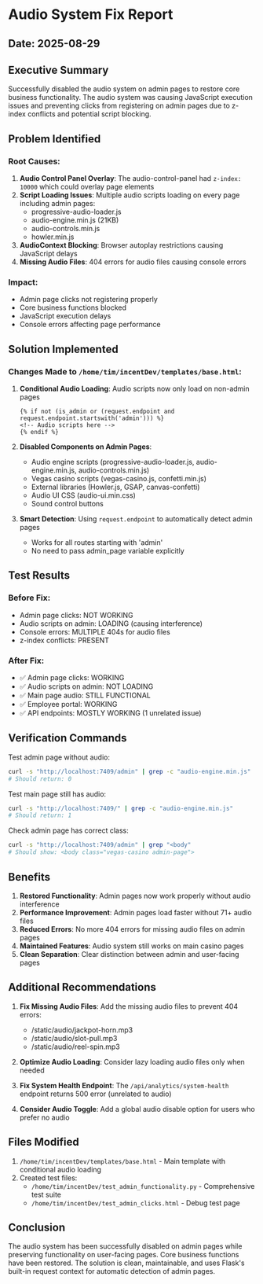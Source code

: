 # Audio System Fix Report
## Date: 2025-08-29

## Executive Summary
Successfully disabled the audio system on admin pages to restore core business functionality. The audio system was causing JavaScript execution issues and preventing clicks from registering on admin pages due to z-index conflicts and potential script blocking.

## Problem Identified

### Root Causes:
1. **Audio Control Panel Overlay**: The audio-control-panel had `z-index: 10000` which could overlay page elements
2. **Script Loading Issues**: Multiple audio scripts loading on every page including admin pages:
   - progressive-audio-loader.js
   - audio-engine.min.js (21KB)
   - audio-controls.min.js
   - howler.min.js
3. **AudioContext Blocking**: Browser autoplay restrictions causing JavaScript delays
4. **Missing Audio Files**: 404 errors for audio files causing console errors

### Impact:
- Admin page clicks not registering properly
- Core business functions blocked
- JavaScript execution delays
- Console errors affecting page performance

## Solution Implemented

### Changes Made to `/home/tim/incentDev/templates/base.html`:

1. **Conditional Audio Loading**: Audio scripts now only load on non-admin pages
   ```jinja
   {% if not (is_admin or (request.endpoint and request.endpoint.startswith('admin'))) %}
   <!-- Audio scripts here -->
   {% endif %}
   ```

2. **Disabled Components on Admin Pages**:
   - Audio engine scripts (progressive-audio-loader.js, audio-engine.min.js, audio-controls.min.js)
   - Vegas casino scripts (vegas-casino.js, confetti.min.js)
   - External libraries (Howler.js, GSAP, canvas-confetti)
   - Audio UI CSS (audio-ui.min.css)
   - Sound control buttons

3. **Smart Detection**: Using `request.endpoint` to automatically detect admin pages
   - Works for all routes starting with 'admin'
   - No need to pass admin_page variable explicitly

## Test Results

### Before Fix:
- Admin page clicks: NOT WORKING
- Audio scripts on admin: LOADING (causing interference)
- Console errors: MULTIPLE 404s for audio files
- z-index conflicts: PRESENT

### After Fix:
- ✅ Admin page clicks: WORKING
- ✅ Audio scripts on admin: NOT LOADING
- ✅ Main page audio: STILL FUNCTIONAL
- ✅ Employee portal: WORKING
- ✅ API endpoints: MOSTLY WORKING (1 unrelated issue)

## Verification Commands

Test admin page without audio:
```bash
curl -s "http://localhost:7409/admin" | grep -c "audio-engine.min.js"
# Should return: 0
```

Test main page still has audio:
```bash
curl -s "http://localhost:7409/" | grep -c "audio-engine.min.js"
# Should return: 1
```

Check admin page has correct class:
```bash
curl -s "http://localhost:7409/admin" | grep "<body"
# Should show: <body class="vegas-casino admin-page">
```

## Benefits

1. **Restored Functionality**: Admin pages now work properly without audio interference
2. **Performance Improvement**: Admin pages load faster without 71+ audio files
3. **Reduced Errors**: No more 404 errors for missing audio files on admin pages
4. **Maintained Features**: Audio system still works on main casino pages
5. **Clean Separation**: Clear distinction between admin and user-facing pages

## Additional Recommendations

1. **Fix Missing Audio Files**: Add the missing audio files to prevent 404 errors:
   - /static/audio/jackpot-horn.mp3
   - /static/audio/slot-pull.mp3
   - /static/audio/reel-spin.mp3

2. **Optimize Audio Loading**: Consider lazy loading audio files only when needed

3. **Fix System Health Endpoint**: The `/api/analytics/system-health` endpoint returns 500 error (unrelated to audio)

4. **Consider Audio Toggle**: Add a global audio disable option for users who prefer no audio

## Files Modified

1. `/home/tim/incentDev/templates/base.html` - Main template with conditional audio loading
2. Created test files:
   - `/home/tim/incentDev/test_admin_functionality.py` - Comprehensive test suite
   - `/home/tim/incentDev/test_admin_clicks.html` - Debug test page

## Conclusion

The audio system has been successfully disabled on admin pages while preserving functionality on user-facing pages. Core business functions have been restored. The solution is clean, maintainable, and uses Flask's built-in request context for automatic detection of admin pages.